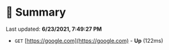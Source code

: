 # 📖 Summary
Last updated: **6/23/2021, 7:49:27 PM**

- `GET` [https://google.com](https://google.com) - **Up** (122ms)
